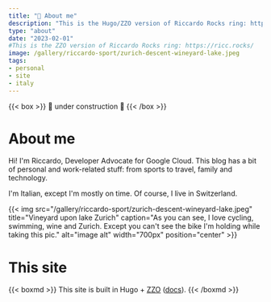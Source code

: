 ```yaml
---
title: "🚧 About me"
description: "This is the Hugo/ZZO version of Riccardo Rocks ring: https://ricc.rocks/"
type: "about"
date: "2023-02-01"
#This is the ZZO version of Riccardo Rocks ring: https://ricc.rocks/
image: /gallery/riccardo-sport/zurich-descent-wineyard-lake.jpeg
tags:
- personal
- site
- italy
---
```


{{< box >}}
🚧 under construction 🚧
{{< /box >}}

# About me

Hi! I'm Riccardo, Developer Advocate for Google Cloud. This blog has a bit of personal and work-related stuff: from sports to travel, family and technology.

I'm Italian, except I'm mostly on time. Of course, I live in Switzerland.

{{< img src="/gallery/riccardo-sport/zurich-descent-wineyard-lake.jpeg" title="Vineyard upon lake Zurich" caption="As you can see, I love cycling, swimming, wine and Zurich. Except you can't see the bike I'm holding while taking this pic." alt="image alt" width="700px" position="center" >}}


# This site


{{< boxmd >}}
This site is built in Hugo + [ZZO](https://github.com/zzossig/hugo-theme-zzo) ([docs](https://zzo-docs.vercel.app/zzo)).
{{< /boxmd >}}


